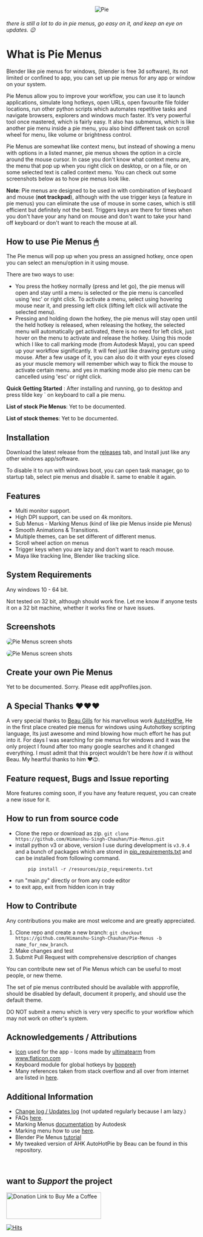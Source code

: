<p align = "center"><a><img src="https://github.com/Himanshu-Singh-Chauhan/Pie-Menus/blob/main/resources/readme_banner.png" alt=Pie menus banner"></a></p>

###### there is still a lot to do in pie menus, go easy on it, and keep an eye on updates. 😉

# What is Pie Menus

Blender like pie menus for windows, (blender is free 3d software), its not limited or confined to app, you can set up pie menus for any app or window on your system. 

Pie Menus allow you to improve your workflow, you can use it to launch applications, simulate long hotkeys, open URLs, open favourite file folder locations, run other python scripts which automates repetitive tasks and navigate browsers, explorers and windows much faster. It’s very powerful tool once mastered, which is fairly easy. It also has submenus, which is like another pie menu inside a pie menu, you also bind different task on scroll wheel for menu, like volume or brightness control.

Pie Menus are somewhat like context menu, but instead of showing a menu with options in a listed manner, pie menus shows the option in a circle around the mouse cursor. In case you don't know what context menu are, the menu that pop up when you right click on desktop, or on a file, or on some selected text is called context menu. You can check out some screenshots below as to how pie menus look like.

**Note**: Pie menus are designed to be used in with combination of keyboard and mouse (**not trackpad**), although with the use trigger keys (a feature in pie menus) you can eliminate the use of mouse in some cases, which is still efficient but definitely not the best. Triggers keys are there for times when you don't have your any hand on mouse and don't want to take your hand off keyboard or don't want to reach the mouse at all.

**How to use Pie Menus** 🖱
---

The Pie menus will pop up when you press an assigned hotkey, once open you can select an menu/option in it using mouse. 

There are two ways to use:

- You press the hotkey normally (press and let go), the pie menus will open and stay until a menu is selected or the pie menu is cancelled using 'esc' or right click. To activate a menu, select using hovering mouse near it, and pressing left click (lifting left click will activate the selected menu).
- Pressing and holding down the hotkey, the pie menus will stay open until the held hotkey is released, when releasing the hotkey, the selected menu will automatically get activated, there is no need for left click, just hover on the menu to activate and release the hotkey. Using this mode which I like to call marking mode (from Autodesk Maya), you can speed up your workflow significantly. It will feel just like drawing gesture using mouse. After a few usage of it, you can also do it with your eyes closed as your muscle memory will remember which way to flick the mouse to activate certain menu. and yes in marking mode also pie menu can be cancelled using 'esc'  or right click. 

**Quick Getting Started** : After installing and running, go to desktop and press tilde key  `  on keyboard to call a pie menu.

**List of stock Pie Menus**: Yet to be documented.

**List of stock themes**: Yet to be documented.

**Installation**
---

Download the latest release from the <a href = "https://github.com/Himanshu-Singh-Chauhan/Pie-Menus/releases">releases</a> tab, and Install just like any other windows app/software.

To disable it to run with windows boot, you can open task manager, go to startup tab, select pie menus and disable it. same to enable it again.

**Features**
---

- Multi monitor support.
- High DPI support, can be used on 4k monitors.
- Sub Menus - Marking Menus (kind of like pie Menus inside pie Menus)
- Smooth Animations & Transitions.
- Multiple themes, can be set different of different menus.
- Scroll wheel action on menus
- Trigger keys when you are lazy and don't want to reach mouse.
- Maya like tracking line, Blender like tracking slice.

**System Requirements**
---

Any windows 10 - 64 bit.

Not tested on 32 bit, although should work fine. Let me know if anyone tests it on a 32 bit machine, whether it works fine or have issues.

**Screenshots**
---

<a><img src="https://github.com/Himanshu-Singh-Chauhan/Pie-Menus/blob/main/resources/pie_screenshots/screen%201.png" alt="Pie Menus screen shots" style="border-radius:20px"></a>



<a><img src="https://github.com/Himanshu-Singh-Chauhan/Pie-Menus/blob/main/resources/pie_screenshots/screen%203.png" alt="Pie Menus screen shots" style="border-radius:20px"></a>

**Create your own Pie Menus**
--
Yet to be documented. Sorry. Please edit appProfiles.json.

**A Special Thanks** ❤❤❤
---

A very special thanks to <a href = "https://github.com/dumbeau">Beau Gills</a> for his marvellous work <a href = "https://github.com/dumbeau/AutoHotPie">AutoHotPie</a>, He in the first place created pie menus for windows using Autohotkey scripting language, Its just awesome and mind blowing how much effort he has put into it. For days I was searching for pie menus for windows and it was the only project I found after too many google searches and it changed everything. I must admit that this project wouldn't be here *how it is* without Beau. My heartful thanks to him ❤😊.


**Feature request, Bugs and Issue reporting**
---
More features coming soon, if you have any feature request, you can create a new issue for it.

**How to run from source code**
---

- Clone the repo or download as zip.
		`git clone https://github.com/Himanshu-Singh-Chauhan/Pie-Menus.git`
- install python v3 or above, version I use during development is `v3.9.4` and a bunch of packages which are stored in <a href = "https://github.com/Himanshu-Singh-Chauhan/Pie-Menus/blob/main/resources/pip_requirements.txt">pip_requirements.txt</a> and can be installed from following command.
```
		pip install -r /resources/pip_requirements.txt
```
- run "main.py" directly or from any code editor
- to exit app, exit from hidden icon in tray

**How to Contribute** 
---

Any contributions you make are most welcome and are greatly appreciated.

1. Clone repo and create a new branch: `git checkout https://github.com/Himanshu-Singh-Chauhan/Pie-Menus -b name_for_new_branch`.
2. Make changes and test
3. Submit Pull Request with comprehensive description of changes

You can contribute new set of Pie Menus which can be useful to most people, or new theme.

The set of pie menus contributed should be available with appprofile, should be disabled by default, document it properly, and should use the default theme. 

DO NOT submit a menu which is very very specific to your workflow which may not work on other's system.

**Acknowledgements** / Attributions
---

- <a href = "https://www.flaticon.com/free-icon/pie_1411020?term=pies&related_id=1411020" >Icon</a> used for the app - Icons made by <a href="https://www.flaticon.com/authors/ultimatearm" title="ultimatearm">ultimatearm</a> from <a href="https://www.flaticon.com/" title="Flaticon">www.flaticon.com</a>
- Keyboard module for global hotkeys by <a href = "https://github.com/boppreh/keyboard" >boppreh</a>
- Many references taken from stack overflow and all over from internet are listed in <a href = "https://github.com/Himanshu-Singh-Chauhan/Pie-Menus/blob/main/resources/references%20taken%20while%20developing%20program.md" >here</a>.

**Additional Information**
---

- <a href = "">Change log / Updates log</a> (not updated regularly because I am lazy.)
- FAQs <a href="">here</a>.
- Marking Menus <a href = "https://damassets.autodesk.net/content/dam/autodesk/research/publications-assets/pdf/the-design-and-evaluation.pdf">documentation</a> by Autodesk
- Marking menu how to use <a href = "http://www.e-nzone.com/LAB/Working_with_Marking_Menu.pdf">here</a>.
- Blender Pie Menus <a href = "https://www.youtube.com/watch?v=oyW5JJ0rS0U">tutorial</a>
- My tweaked version of AHK AutoHotPie by Beau can be found in this repository.

<br>

## want to *Support* the project ##
<p align = "left"><a href = "https://www.buymeacoffee.com/HimanshuChauhan"><img src="https://github.com/Himanshu-Singh-Chauhan/Pie-Menus/blob/main/resources/buymeacoffee.png" alt="Donation Link to Buy Me a Coffee" width="250" height="70"></a></p>



[![Hits](https://hits.seeyoufarm.com/api/count/incr/badge.svg?url=https%3A%2F%2Fgithub.com%2FHimanshu-Singh-Chauhan%2FPie-Menus&count_bg=%23020202&title_bg=%23EC095B&icon=&icon_color=%23E7E7E7&title=visitor+count&edge_flat=false)](https://hits.seeyoufarm.com)